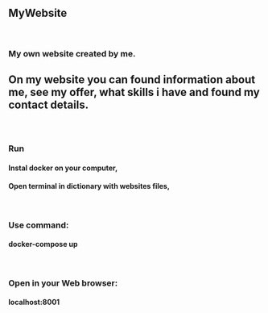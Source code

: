 ## MyWebsite
<br />

### My own website created by me.
## On my website you can found information about me, see my offer, what skills i have and found my contact details.

<br />

##

### Run
#### Instal docker on your computer,
#### Open terminal in dictionary with websites files,

<br />

### Use command:
#### docker-compose up

<br />

### Open in your Web browser:
#### localhost:8001

